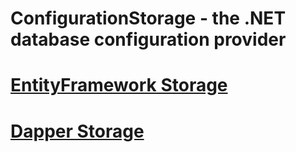 ﻿# ConfigurationStorage - the .NET database configuration provider

# [EntityFramework Storage](/src/Xtuker.ConfigurationStorage.EntityFramework/README.md)

# [Dapper Storage](/src/Xtuker.ConfigurationStorage.Dapper/README.md)